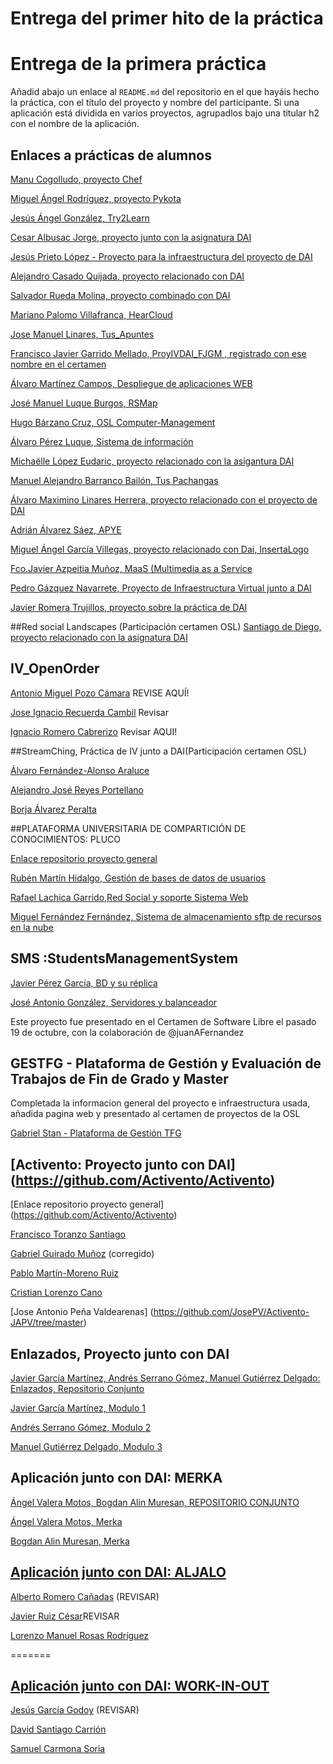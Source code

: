 # Entrega del primer hito de la práctica

# Entrega de la primera práctica

Añadid abajo un enlace al `README.md` del repositorio en el que hayáis hecho la práctica, con el título del proyecto y nombre del participante. Si una aplicación está dividida en varios proyectos, agrupadlos bajo una titular h2 con el nombre de la aplicación.

## Enlaces a prácticas de alumnos

[Manu Cogolludo, proyecto Chef](https://github.com/Makova/Proyecto-IV-2015-16)

[Miguel Ángel Rodríguez, proyecto Pykota](https://github.com/miguelangelrdguez/IV/blob/master/Readme.md)

[Jesús Ángel González, Try2Learn](https://github.com/jesusgn90/Try-2-Learn)

[Cesar Albusac Jorge, proyecto junto con la asignatura DAI](https://github.com/cesar2/Proyecto-IV/blob/master/README.md)

[Jesús Prieto López - Proyecto para la infraestructura del proyecto de DAI](https://github.com/JesGor/Proyecto-IV-DAI)

[Alejandro Casado Quijada, proyecto relacionado con DAI](https://github.com/acasadoquijada/IV)

[Salvador Rueda Molina, proyecto combinado con DAI](https://github.com/srmf9/Proyecto-IV)

[Mariano Palomo Villafranca, HearCloud](https://github.com/mpvillafranca/hear-cloud)

[Jose Manuel Linares, Tus_Apuntes](https://github.com/koji3/tus_apuntes)

[Francisco Javier Garrido Mellado, ProyIVDAI_FJGM  , registrado con ese nombre en el certamen](https://github.com/javiergarridomellado/IV_javiergarridomellado)

[Álvaro Martínez Campos, Despliegue de aplicaciones WEB](https://github.com/bott17/IV_infraestructura/blob/master/README.md)

[José Manuel Luque Burgos, RSMap](http://luqueburgosjm.github.io/RSMap/)

[Hugo Bárzano Cruz, OSL Computer-Management](https://github.com/hugobarzano/osl-computer-management)

[Álvaro Pérez Luque, Sistema de información](https://github.com/alvaro-gr/proyecto-IV)

[Michaëlle López Eudaric, proyecto relacionado con la asigantura DAI](https://github.com/Eudaric/IV-DAI/blob/master/README.md)

[Manuel Alejandro Barranco Bailón, Tus Pachangas](https://github.com/mabarrbai/TusPachangas/blob/master/README.md)

[Álvaro Maximino Linares Herrera, proyecto relacionado con el proyecto de DAI](https://github.com/Lynares/proyecto-IV/blob/master/README.md)

[Adrián Álvarez Sáez, APYE](https://github.com/adalsa91/APYE/blob/master/README.md)

[Miguel Ángel García Villegas, proyecto relacionado con Dai, InsertaLogo](https://github.com/magvugr/InsertaLogo.git)  

[Fco.Javier Azpeitia Muñoz, MaaS (Multimedia as a Service](https://github.com/azpe/ProyectoIV_1516/blob/master/README.md)

[Pedro Gázquez Navarrete, Proyecto de Infraestructura Virtual junto a DAI ](https://github.com/pedrogazquez/Proyecto-IV/blob/master/README.md)

[Javier Romera Trujillos, proyecto sobre la práctica de DAI](https://github.com/Jarotru/Practica-IV/blob/master/README.md)

##Red social Landscapes (Participación certamen OSL)
[Santiago de Diego, proyecto relacionado con la asignatura DAI](https://github.com/santidediego/Proyecto-IV)

## IV_OpenOrder
[Antonio Miguel Pozo Cámara](https://github.com/AntonioPozo/Proyecto_IV-OpenOrder/blob/master/Readme.md) REVISE AQUÍ!

[Jose Ignacio Recuerda Cambil](https://github.com/ignaciorecuerda/OpenOrder_Proyecto_IV) Revisar

[Ignacio Romero Cabrerizo](https://github.com/nachobit/IV_PR_OpenOrder) Revisar AQUI!


##StreamChing, Práctica de IV junto a DAI(Participación certamen OSL)

[Álvaro Fernández-Alonso Araluce](https://github.com/araluce/StreamChing-2015-2016)

[Alejandro José Reyes Portellano](https://github.com/reyic/StreamChing-2015-16)

[Borja Álvarez Peralta](https://github.com/0rfeo/StreamChing-2015-16)


##PLATAFORMA UNIVERSITARIA DE COMPARTICIÓN DE CONOCIMIENTOS: PLUCO

[Enlace repositorio proyecto general](https://github.com/romilgildo/Proyecto-IV)

[Rubén Martín Hidalgo, Gestión de bases de datos de usuarios](https://github.com/romilgildo/IV-PLUCO-RMH)

[Rafael Lachica Garrido,Red Social y soporte Sistema Web](https://github.com/rafaellg8/IV-PLUCO-RLG/blob/master/README.md)

[Miguel Fernández Fernández, Sistema de almacenamiento sftp de recursos en la nube](https://github.com/migueib17/IV-PLUCO-MFF)


## SMS :StudentsManagementSystem
[Javier Pérez García, BD y su réplica](https://github.com/neon520/SMS-BDyReplica)

[José Antonio González, Servidores y balanceador](https://github.com/JA-Gonz/SMS_Servidores_Balanceador)

Este proyecto fue presentado en el Certamen de Software Libre el pasado 19 de octubre, con la colaboración de @juanAFernandez

## GESTFG - Plataforma de Gestión y Evaluación de Trabajos de Fin de Grado y Master

Completada la informacion general del proyecto e infraestructura usada, añadida pagina web y presentado al certamen de proyectos de la OSL

[Gabriel Stan - Plataforma de Gestión TFG](https://github.com/gabriel-stan/gestion-tfg)


## [Activento: Proyecto junto con DAI] (https://github.com/Activento/Activento)

[Enlace repositorio proyecto general] (https://github.com/Activento/Activento)

[Francisco Toranzo Santiago](https://github.com/toranzo/Activento)

[Gabriel Guirado Muñoz](https://github.com/gabrigm/Activento-gabrigm) (corregido)

[Pablo Martín-Moreno Ruiz](https://github.com/pmmre/Activento-PabloMartin-MorenoRuiz)

[Cristian Lorenzo Cano](https://github.com/crlorenzo7/Activento)

[Jose Antonio Peña Valdearenas] (https://github.com/JosePV/Activento-JAPV/tree/master)


## Enlazados, Proyecto junto con DAI

[Javier García Martínez, Andrés Serrano Gómez, Manuel Gutiérrez Delgado: Enlazados, Repositorio Conjunto ](https://github.com/javiergama8/Proyecto-IV)

[Javier García Martínez, Modulo 1 ](https://github.com/javiergama8/Proyecto-IV-Modulo1)

[Andrés Serrano Gómez, Modulo 2 ](https://github.com/aserranogomez/Proyecto-IV-Modulo2)

[Manuel Gutiérrez Delgado, Modulo 3](https://github.com/manolotello7/ProyectoIV-Modulo3)


## Aplicación junto con DAI: MERKA

[Ángel Valera Motos, Bogdan Alin Muresan, REPOSITORIO CONJUNTO](https://github.com/ProyectoIV-DAI/ProyectoIV-Modulo-Principal.git)

[Ángel Valera Motos, Merka](https://github.com/AngelValera/proyectoIV-Modulo-1.git)

[Bogdan Alin Muresan, Merka](https://github.com/bogdananas/proyectoIV-modulo2/blob/master/README.md)



## [Aplicación junto con DAI: ALJALO](https://github.com/sn1k/PROYECTO-IV)
[Alberto Romero Cañadas](https://github.com/sn1k/submodulo-Alberto) (REVISAR)

[Javier Ruiz César](https://github.com/javiexfiliana7/submodulo-javi)REVISAR

[Lorenzo Manuel Rosas Rodríguez](https://github.com/lorenmanu/submodulo-lorenzo)




=======
## [Aplicación junto con DAI: WORK-IN-OUT](https://github.com/jesmorc/Proyecto-IV.git)

[Jesús García Godoy](https://github.com/jesmorc/Proyecto-IV-modulo1) (REVISAR)

[David Santiago Carrión](https://github.com/dscdac/Proyecto-IV-modulo2)

[Samuel Carmona Soria](https://github.com/Samuc/Proyecto-IV-modulo3)
